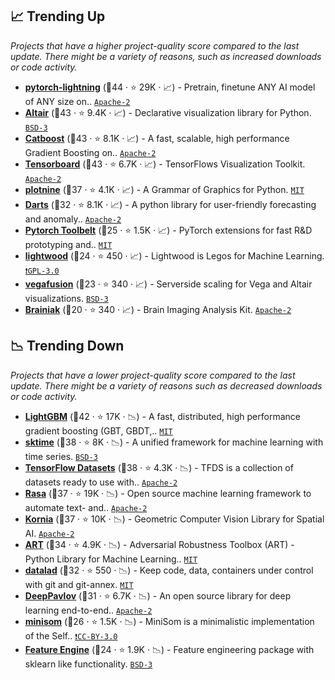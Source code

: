 ## 📈 Trending Up

_Projects that have a higher project-quality score compared to the last update. There might be a variety of reasons, such as increased downloads or code activity._

- <b><a href="https://github.com/Lightning-AI/pytorch-lightning">pytorch-lightning</a></b> (🥈44 ·  ⭐ 29K · 📈) - Pretrain, finetune ANY AI model of ANY size on.. <code><a href="http://bit.ly/3nYMfla">Apache-2</a></code> <code><img src="https://git.io/JLy1Q" style="display:inline;" width="13" height="13"></code>
- <b><a href="https://github.com/vega/altair">Altair</a></b> (🥇43 ·  ⭐ 9.4K · 📈) - Declarative visualization library for Python. <code><a href="http://bit.ly/3aKzpTv">BSD-3</a></code>
- <b><a href="https://github.com/catboost/catboost">Catboost</a></b> (🥈43 ·  ⭐ 8.1K · 📈) - A fast, scalable, high performance Gradient Boosting on.. <code><a href="http://bit.ly/3nYMfla">Apache-2</a></code>
- <b><a href="https://github.com/tensorflow/tensorboard">Tensorboard</a></b> (🥇43 ·  ⭐ 6.7K · 📈) - TensorFlows Visualization Toolkit. <code><a href="http://bit.ly/3nYMfla">Apache-2</a></code> <code><img src="https://git.io/JLy1A" style="display:inline;" width="13" height="13"></code>
- <b><a href="https://github.com/has2k1/plotnine">plotnine</a></b> (🥈37 ·  ⭐ 4.1K · 📈) - A Grammar of Graphics for Python. <code><a href="http://bit.ly/34MBwT8">MIT</a></code>
- <b><a href="https://github.com/unit8co/darts">Darts</a></b> (🥈32 ·  ⭐ 8.1K · 📈) - A python library for user-friendly forecasting and anomaly.. <code><a href="http://bit.ly/3nYMfla">Apache-2</a></code>
- <b><a href="https://github.com/BloodAxe/pytorch-toolbelt">Pytorch Toolbelt</a></b> (🥈25 ·  ⭐ 1.5K · 📈) - PyTorch extensions for fast R&D prototyping and.. <code><a href="http://bit.ly/34MBwT8">MIT</a></code> <code><img src="https://git.io/JLy1Q" style="display:inline;" width="13" height="13"></code>
- <b><a href="https://github.com/mindsdb/lightwood">lightwood</a></b> (🥉24 ·  ⭐ 450 · 📈) - Lightwood is Legos for Machine Learning. <code><a href="http://bit.ly/2M0xdwT">❗️GPL-3.0</a></code> <code><img src="https://git.io/JLy1Q" style="display:inline;" width="13" height="13"></code>
- <b><a href="https://github.com/vega/vegafusion">vegafusion</a></b> (🥉23 ·  ⭐ 340 · 📈) - Serverside scaling for Vega and Altair visualizations. <code><a href="http://bit.ly/3aKzpTv">BSD-3</a></code>
- <b><a href="https://github.com/brainiak/brainiak">Brainiak</a></b> (🥉20 ·  ⭐ 340 · 📈) - Brain Imaging Analysis Kit. <code><a href="http://bit.ly/3nYMfla">Apache-2</a></code>

## 📉 Trending Down

_Projects that have a lower project-quality score compared to the last update. There might be a variety of reasons such as decreased downloads or code activity._

- <b><a href="https://github.com/microsoft/LightGBM">LightGBM</a></b> (🥈42 ·  ⭐ 17K · 📉) - A fast, distributed, high performance gradient boosting (GBT, GBDT,.. <code><a href="http://bit.ly/34MBwT8">MIT</a></code>
- <b><a href="https://github.com/sktime/sktime">sktime</a></b> (🥇38 ·  ⭐ 8K · 📉) - A unified framework for machine learning with time series. <code><a href="http://bit.ly/3aKzpTv">BSD-3</a></code> <code><img src="https://git.io/JLy1F" style="display:inline;" width="13" height="13"></code>
- <b><a href="https://github.com/tensorflow/datasets">TensorFlow Datasets</a></b> (🥇38 ·  ⭐ 4.3K · 📉) - TFDS is a collection of datasets ready to use with.. <code><a href="http://bit.ly/3nYMfla">Apache-2</a></code> <code><img src="https://git.io/JLy1A" style="display:inline;" width="13" height="13"></code>
- <b><a href="https://github.com/RasaHQ/rasa">Rasa</a></b> (🥇37 ·  ⭐ 19K · 📉) - Open source machine learning framework to automate text- and.. <code><a href="http://bit.ly/3nYMfla">Apache-2</a></code> <code><img src="https://git.io/JLy1A" style="display:inline;" width="13" height="13"></code>
- <b><a href="https://github.com/kornia/kornia">Kornia</a></b> (🥈37 ·  ⭐ 10K · 📉) - Geometric Computer Vision Library for Spatial AI. <code><a href="http://bit.ly/3nYMfla">Apache-2</a></code> <code><img src="https://git.io/JLy1Q" style="display:inline;" width="13" height="13"></code>
- <b><a href="https://github.com/Trusted-AI/adversarial-robustness-toolbox">ART</a></b> (🥇34 ·  ⭐ 4.9K · 📉) - Adversarial Robustness Toolbox (ART) - Python Library for Machine Learning.. <code><a href="http://bit.ly/34MBwT8">MIT</a></code>
- <b><a href="https://github.com/datalad/datalad">datalad</a></b> (🥈32 ·  ⭐ 550 · 📉) - Keep code, data, containers under control with git and git-annex. <code><a href="http://bit.ly/34MBwT8">MIT</a></code>
- <b><a href="https://github.com/deeppavlov/DeepPavlov">DeepPavlov</a></b> (🥈31 ·  ⭐ 6.7K · 📉) - An open source library for deep learning end-to-end.. <code><a href="http://bit.ly/3nYMfla">Apache-2</a></code> <code><img src="https://git.io/JLy1A" style="display:inline;" width="13" height="13"></code>
- <b><a href="https://github.com/JustGlowing/minisom">minisom</a></b> (🥉26 ·  ⭐ 1.5K · 📉) - MiniSom is a minimalistic implementation of the Self.. <code><a href="https://tldrlegal.com/search?q=CC-BY-3.0">❗️CC-BY-3.0</a></code>
- <b><a href="https://github.com/solegalli/feature_engine">Feature Engine</a></b> (🥉24 ·  ⭐ 1.9K · 📉) - Feature engineering package with sklearn like functionality. <code><a href="http://bit.ly/3aKzpTv">BSD-3</a></code>

